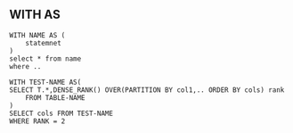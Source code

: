 ## WITH AS

```plsql
WITH NAME AS (
	statemnet
)
select * from name 
where ..
```

```plsql
WITH TEST-NAME AS(
SELECT T.*,DENSE_RANK() OVER(PARTITION BY col1,.. ORDER BY cols) rank
    FROM TABLE-NAME
)
SELECT cols FROM TEST-NAME
WHERE RANK = 2
```


